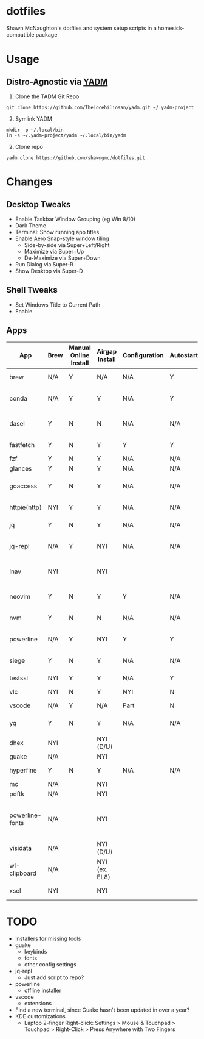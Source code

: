 # dotfiles
Shawn McNaughton's dotfiles and system setup scripts in a homesick-compatible package


# Usage
## Distro-Agnostic via [YADM](https://yadm.io)
1. Clone the TADM Git Repo
```
git clone https://github.com/TheLocehiliosan/yadm.git ~/.yadm-project
```
2. Symlink YADM
```
mkdir -p ~/.local/bin
ln -s ~/.yadm-project/yadm ~/.local/bin/yadm
```
2. Clone repo
```
yadm clone https://github.com/shawngmc/dotfiles.git
```

# Changes
## Desktop Tweaks
- Enable Taskbar Window Grouping (eg Win 8/10)
- Dark Theme
- Terminal: Show running app titles
- Enable Aero Snap-style window tiling
  - Side-by-side via Super+Left/Right
  - Maximize via Super+Up
  - De-Maximize via Super+Down
- Run Dialog via Super-R
- Show Desktop via Super-D

## Shell Tweaks
- Set Windows Title to Current Path
- Enable

## Apps
| App               | Brew | Manual Online Install | Airgap Install | Configuration | Autostart | Purpose |
|-------------------|------|----------------|----------------|---------------|-----------|---------|
| brew              | N/A | Y    | N/A  | N/A  | Y    | Distro-agnostic package manager |
| conda             | N/A | Y    | Y    | N/A  | Y    | Manage Python versions and environments |
| dasel             | Y   | N    | N    | N/A  | N/A  | CLI tool for managing JSON/YAML/XML/etc files |
| fastfetch         | Y   | N    | Y    | Y    | Y    | Quick system info tool |
| fzf               | Y   | N    | Y    | N/A  | N/A  | Fuzzy finder |
| glances           | Y   | N    | Y    | N/A  | N/A  | top alternative |
| goaccess          | Y   | N    | Y    | N/A  | N/A | Live web log analysis tool with built-in queries |
| httpie(http)      | NYI | Y    | Y    | N/A  | N/A  | More friendly 'curl' command |
| jq                | Y   | N    | Y    | N/A  | N/A  | CLI tool for managing JSON files |
| jq-repl           | N/A | Y    | NYI  | N/A  | N/A  | Use JQ and FZF to dynamically preview JSONPath queries |
| lnav              | NYI |     | NYI    |     |     | Live web log analysis tool with complex queries |
| neovim            | Y   | N    | Y    | Y    | N/A  | Better VIM with Python scripting and more |
| nvm               | Y   | N    | N    | N/A  | N/A  | Manage node.js versions |
| powerline         | N/A | Y    | NYI  | Y    | Y    | Inituitive command prompt with Git and K8s support |
| siege             | Y   | N    | Y    | N/A  | N/A  | HTTP Benchmarking utility |
| testssl           | NYI | Y    | Y    | N/A  | Y    | Test TLS web server security fingerprint |
| vlc               | NYI | N    | Y    | NYI  | N    | Video player |
| vscode            | N/A | Y    | N/A  | Part | N    | Flexible lightweight IDE |
| yq                | Y   | N    | Y    | N/A  | N/A  | CLI tool for managing YAML files | 
|                   |     |     |     |     |     | |
| dhex              | NYI |     | NYI (D/U)    |     |     | Diffing hexeditor |
| guake             | N/A |     | NYI    |     |     | pop-up terminal |
| hyperfine         | Y   | N    | Y    | N/A  | N/A | benchmark a CLI command |
| mc                | N/A |     | NYI    |     |     | TUI file manager |
| pdftk             | N/A |     | NYI    |     |     | PDF Toolkit |
| powerline-fonts   | N/A |     | NYI    |     |     | nice nerd fonts (fonts-powerline on D/U, powerline-fonts on R/F, and extra 3P package from GH |
| visidata          | N/A |     | NYI (D/U)    |     |     | TUI-based spreadsheet |
| wl-clipboard      | N/A |     | NYI (ex. EL8)    |     |     | CLI Clipboard tools for wayland |
| xsel              | NYI |     | NYI    |     |     | CLI Clipboard tools for X |


# TODO
- Installers for missing tools
- guake
  - keybinds
  - fonts
  - other config settings
- jq-repl
  - Just add script to repo?
- powerline
  - offline installer
- vscode
  - extensions
- Find a new terminal, since Guake hasn't been updated in over a year?
- KDE customizations
  - Laptop 2-finger Right-click: Settings > Mouse & Touchpad > Touchpad > Right-Click > Press Anywhere with Two Fingers
